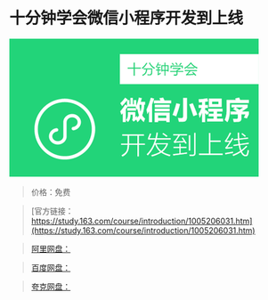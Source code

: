 # 十分钟学会微信小程序开发到上线

![img](../../../assets/study163/free/ec522b3d-928c-4b03-814d-c1957d06edc4.png)

> 价格：免费

> [官方链接：https://study.163.com/course/introduction/1005206031.htm](https://study.163.com/course/introduction/1005206031.htm)

> [阿里网盘：]()

> [百度网盘：]()

> [夸克网盘：]()
